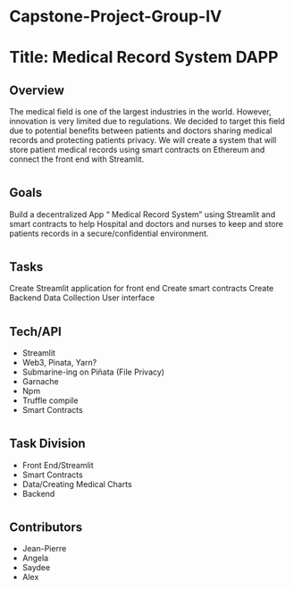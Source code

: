 # Capstone-Project-Group-IV
# Title: Medical Record System DAPP


## Overview


The medical field is one of the largest industries in the world. However, innovation is very limited due to regulations. We decided to target this field due to potential benefits between patients and doctors sharing medical records and protecting patients privacy. We will create a system that will store patient medical records using smart contracts on Ethereum and connect the front end with Streamlit.
#
## Goals


Build a decentralized App “ Medical Record System”  using Streamlit and smart contracts to help Hospital and doctors and nurses to keep and store  patients records in a secure/confidential environment.
#
## Tasks


Create Streamlit application for front end
Create smart contracts
Create Backend
Data Collection
User interface
#
## Tech/API


* Streamlit
* Web3, Pinata, Yarn?
* Submarine-ing on Piñata (File Privacy)
* Garnache
* Npm
* Truffle compile
* Smart Contracts
#
## Task Division

* Front End/Streamlit
* Smart Contracts
* Data/Creating Medical Charts
* Backend
#
## Contributors

* Jean-Pierre
* Angela
* Saydee
* Alex
#

